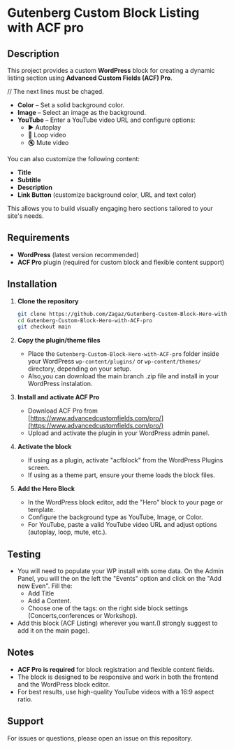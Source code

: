 
# Gutenberg Custom Block Listing with ACF pro
 ## Description

This project provides a custom **WordPress** block for creating a dynamic listing section using **Advanced Custom Fields (ACF) Pro**. 

// The next lines must be chaged.

- **Color** – Set a solid background color.
- **Image** – Select an image as the background.
- **YouTube** – Enter a YouTube video URL and configure options:
    - ▶️ Autoplay
    - 🔁 Loop video
    - 🔇 Mute video

You can also customize the following content:

- **Title**
- **Subtitle**
- **Description**
- **Link Button** (customize background color, URL and text color)

This allows you to build visually engaging hero sections tailored to your site's needs.
## Requirements

- **WordPress** (latest version recommended)
- **ACF Pro** plugin (required for custom block and flexible content support)

## Installation

1. **Clone the repository**

   ```bash
   git clone https://github.com/Zagaz/Gutenberg-Custom-Block-Hero-with-ACF-pro.git
   cd Gutenberg-Custom-Block-Hero-with-ACF-pro
   git checkout main
   ```

2. **Copy the plugin/theme files**
   - Place the `Gutenberg-Custom-Block-Hero-with-ACF-pro` folder inside your WordPress `wp-content/plugins/` or `wp-content/themes/` directory, depending on your setup.
   - Also,you can download the main branch .zip file and install in your WordPress instalation.

3. **Install and activate ACF Pro**
   - Download ACF Pro from [https://www.advancedcustomfields.com/pro/](https://www.advancedcustomfields.com/pro/)
   - Upload and activate the plugin in your WordPress admin panel.

4. **Activate the block**
   - If using as a plugin, activate "acfblock" from the WordPress Plugins screen.
   - If using as a theme part, ensure your theme loads the block files.

5. **Add the Hero Block**
   - In the WordPress block editor, add the "Hero" block to your page or template.
   - Configure the background type as YouTube, Image, or Color.
   - For YouTube, paste a valid YouTube video URL and adjust options (autoplay, loop, mute, etc.).

## Testing

- You will need to populate your WP install with some data. On the Admin Panel, you will the on the left the "Events" option and click on the "Add new Even". Fill the:
   - Add Title
   - Add a Content.
   - Choose one of the tags: on the right side block settings (Concerts,conferences or Workshop).
- Add this block (ACF Listing) wherever you want.(I strongly suggest to add it on the main page).


## Notes

- **ACF Pro is required** for block registration and flexible content fields.
- The block is designed to be responsive and work in both the frontend and the WordPress block editor.
- For best results, use high-quality YouTube videos with a 16:9 aspect ratio.

## Support

For issues or questions, please open an issue on this repository.
